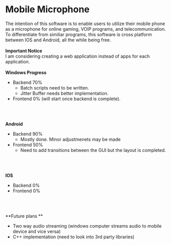 # Mobile Microphone
The intention of this software is to enable users to utilize their mobile phone as a microphone for online gaming, VOIP programs, and telecommunication. To differentiate from similiar programs, this software is cross platform between IOS and Android, all the while being free.
</br>
</br>
****Important Notice****</br>
I am considering creating a web application instead of apps for each application.</br>
</br>
**Windows Progress**
  - Backend 70%
    - Batch scripts need to be written.
    - Jitter Buffer needs better implementation.
  - Frontend 0% (will start once backend is complete).
</br>
</br>

**Android**
  - Backend 90%
    - Mostly done. Minor adjustmenets may be made
  - Frontend 50%
    - Need to add transitions between the GUI but the layout is completed.
</br>
</br>

**IOS**
  - Backend 0%
  - Frontend 0%
</br>
</br>


**Future plans **
  - Two way audio streaming (windows computer streams audio to mobile device and vice versa)
  - C++ implementation (need to look into 3rd party libraries)
</br>
